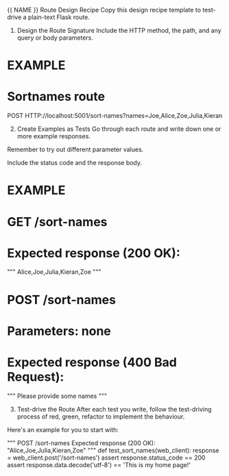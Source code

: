 {{ NAME }} Route Design Recipe
Copy this design recipe template to test-drive a plain-text Flask route.

1. Design the Route Signature
Include the HTTP method, the path, and any query or body parameters.

# EXAMPLE

# Sortnames route
POST HTTP://localhost:5001/sort-names?names=Joe,Alice,Zoe,Julia,Kieran


2. Create Examples as Tests
Go through each route and write down one or more example responses.

Remember to try out different parameter values.

Include the status code and the response body.

# EXAMPLE

# GET /sort-names
#  Expected response (200 OK):
"""
Alice,Joe,Julia,Kieran,Zoe
"""

# POST /sort-names
#  Parameters: none
#  Expected response (400 Bad Request):
"""
Please provide some names
"""

3. Test-drive the Route
After each test you write, follow the test-driving process of red, green, refactor to implement the behaviour.

Here's an example for you to start with:

"""
POST /sort-names
  Expected response (200 OK):
  "Alice,Joe,Julia,Kieran,Zoe"
"""
def test_sort_names(web_client):
    response = web_client.post('/sort-names')
    assert response.status_code == 200
    assert response.data.decode('utf-8') == 'This is my home page!'

